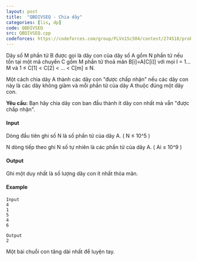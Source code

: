 ```yaml
---
layout: post
title:  "QBDIVSEQ - Chia dãy"
categories: [lis, dp]
code: QBDIVSEQ
src: QBDIVSEQ.cpp
codeforces: https://codeforces.com/group/FLVn1Sc504/contest/274518/problem/L
---
```




  


Dãy số M phần tử B được gọi là dãy con của dãy số A gồm N phần tử nếu tồn tại một mã chuyển C gồm M phần tử thoả mãn B\[i\]=A\[C\[i\]\] với mọi I = 1…M và 1 ≤ C\[1\] < C\[2\] < ... < C\[m\] ≤ N.

Một cách chia dãy A thành các dãy con "được chấp nhận" nếu các dãy con này là các dãy không giảm và mỗi phần tử của dãy A thuộc đúng một dãy con.

**Yêu cầu:** Bạn hãy chia dãy con ban đầu thành ít dãy con nhất mà vẫn "được chấp nhận".

#### Input

Dòng đầu tiên ghi số N là số phần tử của dãy A. ( N ≤ 10^5 )

N dòng tiếp theo ghi N số tự nhiên là các phần tử của dãy A. ( Ai ≤ 10^9 )

#### Output

Ghi một duy nhất là số lượng dãy con ít nhất thỏa mãn.

#### Example

```
Input
4
1
5
4
6

Output
2
```

<!--more-->


Một bài chuỗi con tăng dài nhất để luyện tay.
